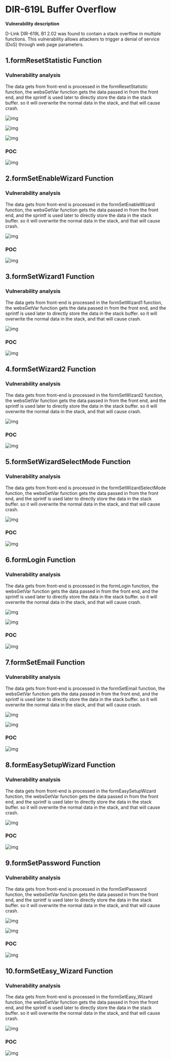 # DIR-619L Buffer Overflow

**Vulnerability description**

D-Link DIR-619L B1 2.02 was found to contain a stack overflow in multiple functions. This vulnerability allows attackers to trigger a denial of service (DoS) through web page parameters.

## 1.formResetStatistic Function

### Vulnerability analysis

The data gets from front-end is processed in the formResetStatistic function, the websGetVar function gets the data passed in from the front end, and the sprintf is used later to directly store the data in the stack buffer. so it will overwrite the normal data in the stack, and that will cause crash.

![img](https://r1bj0v83p8l.feishu.cn/space/api/box/stream/download/asynccode/?code=MGViMWJhNjg3ZTA4N2QwYjI5N2RiMjAwZmRiMjk2NTVfaGVFSndMbjJHN1pEWFVhakxkWVJrakxJMmFpa0g5b3BfVG9rZW46SG9COGJnZWI4b0ptVVZ4ek16aWNaRHRUbmtnXzE2OTM5ODM5NDA6MTY5Mzk4NzU0MF9WNA)

![img](https://r1bj0v83p8l.feishu.cn/space/api/box/stream/download/asynccode/?code=N2ViZGRjNmYxZDVlYjBhM2U3MDI0NGU3ZjY3NzU5YzNfdmdlTEt0SUJINXU3NWdRWG1qOE93ejhnWVluVHg2R0ZfVG9rZW46THRCUmJ1TElVb0I2c3J4RTA2UmNKOTFlbm9MXzE2OTM5ODM5NDA6MTY5Mzk4NzU0MF9WNA)

![img](https://r1bj0v83p8l.feishu.cn/space/api/box/stream/download/asynccode/?code=NDQwNTJlNWJmNjYyNjc1NWFkMTg1MmRkNDYzNTY2MTdfS0hXQUpOeXBJMzkxOVdyYXVUcDc0VmlVb05GZWNFcGpfVG9rZW46SHlLYWJjQjc0b0xlTEN4WFhhaGNycGxlbnVjXzE2OTM5ODM5NDA6MTY5Mzk4NzU0MF9WNA)

### POC

![img](https://r1bj0v83p8l.feishu.cn/space/api/box/stream/download/asynccode/?code=MmIyZDdjMzBiMjVlZWYzMTFkNjIxOTk0ZDMwMTgzMTRfYTk0c1RlVkJyUk10OXJMNHd3dExlQlU5aVoyVnZyNHVfVG9rZW46QkxuNmI1TklSb09lVVV4cHFTaWNrMm9kbmdnXzE2OTM5ODM5NDA6MTY5Mzk4NzU0MF9WNA)

## 2.formSetEnableWizard Function

### Vulnerability analysis

The data gets from front-end is processed in the formSetEnableWizard function, the websGetVar function gets the data passed in from the front end, and the sprintf is used later to directly store the data in the stack buffer. so it will overwrite the normal data in the stack, and that will cause crash.

![img](https://r1bj0v83p8l.feishu.cn/space/api/box/stream/download/asynccode/?code=MmE2YjM3NTMwMjA5YTI4YjM3ZWU5YzE2MTk4MjJkMmVfNDhIYnFOME85N2E3UzVuSUhHNUlEVGQyeTdNZ1hQUnJfVG9rZW46UE9OY2JSaklBb29rQnJ4SXhVeWNCN01rbnVmXzE2OTM5ODM5NDA6MTY5Mzk4NzU0MF9WNA)

### POC

![img](https://r1bj0v83p8l.feishu.cn/space/api/box/stream/download/asynccode/?code=Y2Q5NGI1NTU1NWE3ZTUzMzFjOTU2YjlmZGY4OGZkNWZfMHE2T1hjaUxBaU4wNnROOURSODROV1FNSnc3aldDalVfVG9rZW46RDRiUWJNRk9Rb0czUTl4OEVHdmNndm1FbjZkXzE2OTM5ODM5NDA6MTY5Mzk4NzU0MF9WNA)

## 3.formSetWizard1 Function

### Vulnerability analysis

The data gets from front-end is processed in the formSetWizard1 function, the websGetVar function gets the data passed in from the front end, and the sprintf is used later to directly store the data in the stack buffer. so it will overwrite the normal data in the stack, and that will cause crash.

![img](https://r1bj0v83p8l.feishu.cn/space/api/box/stream/download/asynccode/?code=ZGQ5OTJkNDY1NmVkYzZmMzM4ZGI2MmEzZGFhYTBhZTJfRVpCTEliOUJTY0lFUFgzdWtJelZobEN0eTFYTWF6T0hfVG9rZW46V1A3MGJJTTVlb0R4ZnJ4OVFlZ2NKajlIbnJkXzE2OTM5ODM5NDA6MTY5Mzk4NzU0MF9WNA)

### POC

![img](https://r1bj0v83p8l.feishu.cn/space/api/box/stream/download/asynccode/?code=MmIyNjk1NDQ1MWMwNWYxOTY5MWZkNjVjY2NlODE1MTVfazB5QUtEUldyM0JTOERIOE9hOWg0d1RjYUltMFE4U3dfVG9rZW46R2V4c2I2Smtab0VNZEl4QnhBRWNBY1BWblNjXzE2OTM5ODM5NDA6MTY5Mzk4NzU0MF9WNA)

## 4.formSetWizard2 Function

### Vulnerability analysis

The data gets from front-end is processed in the formSetWizard2 function, the websGetVar function gets the data passed in from the front end, and the sprintf is used later to directly store the data in the stack buffer. so it will overwrite the normal data in the stack, and that will cause crash.

![img](https://r1bj0v83p8l.feishu.cn/space/api/box/stream/download/asynccode/?code=Y2JhMWY4ODFkODU3ZDA2ZDY0ZWJiOTg5ZTFjOTRhY2RfSGNKRGV5aDZiY1VpazhvVXdERzVmR0RDRE4wMWJmaTlfVG9rZW46RVRtbGJwTkVab2h6Wk14WVBhTWNIY1JybndoXzE2OTM5ODM5NDA6MTY5Mzk4NzU0MF9WNA)

### POC

![img](https://r1bj0v83p8l.feishu.cn/space/api/box/stream/download/asynccode/?code=MjI1Y2RkNGZhOWMyOWNmZGMwZmIwYTU1ZDBiMWY3YjFfMkZmenRsbGRyaVh4NmdMNjFpZWFPTlRVd05PVkhpZW1fVG9rZW46Q2FGWGJzZnJ6b0xPTHl4bWNVQ2NHQlVUbjhiXzE2OTM5ODM5NDA6MTY5Mzk4NzU0MF9WNA)

## 5.formSetWizardSelectMode Function

### Vulnerability analysis

The data gets from front-end is processed in the formSetWizardSelectMode function, the websGetVar function gets the data passed in from the front end, and the sprintf is used later to directly store the data in the stack buffer. so it will overwrite the normal data in the stack, and that will cause crash.

![img](https://r1bj0v83p8l.feishu.cn/space/api/box/stream/download/asynccode/?code=NTQzNWJhZGMzMmY1MGMxMDNkODc2NTRlMDgxMTdiNmJfWHYxWVZYQnZZRlQ4TWl2TWQ4U1lMTVlYOUx3bXBlTzdfVG9rZW46RVdLcGIzRTF0b3dnMWt4NTVvemNzVDNQbjZmXzE2OTM5ODM5NDA6MTY5Mzk4NzU0MF9WNA)

### POC

![img](https://r1bj0v83p8l.feishu.cn/space/api/box/stream/download/asynccode/?code=MWZkNDZmNzQzYWM4NDljOTA3OTM2ZGQzMDI2YTQ5MjlfUWxmUE5xYm1idFdKT3JKNVlkdGMzdGtGZUgyNXY0NWdfVG9rZW46VmUzNWJnUWNPb1NDMDh4bGp6UWNTVUI1bmRoXzE2OTM5ODM5NDA6MTY5Mzk4NzU0MF9WNA)

## 6.formLogin Function

### Vulnerability analysis

The data gets from front-end is processed in the formLogin function, the websGetVar function gets the data passed in from the front end, and the sprintf is used later to directly store the data in the stack buffer. so it will overwrite the normal data in the stack, and that will cause crash.

![img](https://r1bj0v83p8l.feishu.cn/space/api/box/stream/download/asynccode/?code=YjcxNjQzZmE5ZWFiOTc1ZDZlYjY1MzA5MWNhMGRhMDRfVzdTT2F6RllQaWFzbGFyT215Z3JlWWRZYWtIWnQ5c25fVG9rZW46TW55dGJBMVFrb0dTREV4MHY1RmNIakRkblFiXzE2OTM5ODM5NDA6MTY5Mzk4NzU0MF9WNA)

![img](https://r1bj0v83p8l.feishu.cn/space/api/box/stream/download/asynccode/?code=YzUxMDUyYTg4MmFmMjMzZGJkZmZiOTkyNTE0OTc0ODFfVk5jaFFoTUN3VDFRZ25sRUdRVG9ZRVQ2a2xKNFFDUVhfVG9rZW46Q1paZ2JudHpYb1VuVlJ4RlBEYWNxSnRrblI3XzE2OTM5ODM5NDA6MTY5Mzk4NzU0MF9WNA)

### POC

![img](https://r1bj0v83p8l.feishu.cn/space/api/box/stream/download/asynccode/?code=ZThiNDQ3ZGQxMWEyYzkwYjc3MTc3OWIxODk5NmExYTZfV01Fc1hmS0lFNzNJTTJ0VlZZU2ZiaklocEx4ZWVEcnhfVG9rZW46UU85VmJmN21Tb0pUSVR4S0pIcWM2SG1kbjRlXzE2OTM5ODM5NDA6MTY5Mzk4NzU0MF9WNA)

## 7.formSetEmail Function

### Vulnerability analysis

The data gets from front-end is processed in the formSetEmail function, the websGetVar function gets the data passed in from the front end, and the sprintf is used later to directly store the data in the stack buffer. so it will overwrite the normal data in the stack, and that will cause crash.

![img](https://r1bj0v83p8l.feishu.cn/space/api/box/stream/download/asynccode/?code=NjJkNGM5MzFlMzJjY2Y2MmM3ZWM4MTE5YzUxM2RjMjhfSUZhNmlVV1VzclZQOHE1MTM2SXhkNmZ1VmR6Y3VIN2hfVG9rZW46TjVBeWJmOWJTb0Z2ZDZ4ZlNpRmNYOWxhbmdlXzE2OTM5ODM5NDA6MTY5Mzk4NzU0MF9WNA)

![img](https://r1bj0v83p8l.feishu.cn/space/api/box/stream/download/asynccode/?code=OTE0MWE1ZTk1ZWI1MzIyOTUyNmEzYjI2MmMzMDAzYmVfbkN0Smp1ajljaDVBOERGTTVBVEg3RFR1M2hkdjN6bHpfVG9rZW46TkswTmJTRTJXb0JIRmJ4cElUWmMzRG84bkVlXzE2OTM5ODM5NDA6MTY5Mzk4NzU0MF9WNA)

### POC

![img](https://r1bj0v83p8l.feishu.cn/space/api/box/stream/download/asynccode/?code=NDVlZGZmMjcwMWQ3MWU5ZWVkYzdlNWRhODMwY2M0MjlfRWNKQjFhUTBvQnVaTmN2U0Z0T0NsTWJ4ZERaRXJRaG5fVG9rZW46RDVUV2Iydlpqb09XUXl4ckNWUmNZWlo2bjVmXzE2OTM5ODM5NDA6MTY5Mzk4NzU0MF9WNA)

## 8.formEasySetupWizard Function

### Vulnerability analysis

The data gets from front-end is processed in the formEasySetupWizard function, the websGetVar function gets the data passed in from the front end, and the sprintf is used later to directly store the data in the stack buffer. so it will overwrite the normal data in the stack, and that will cause crash.

![img](https://r1bj0v83p8l.feishu.cn/space/api/box/stream/download/asynccode/?code=MmY0NDA0YjVmZWFlZmYzODg3YjYyZjVjOWE0NGQ0NTFfSGpPcVNPNDBwY1NPbUZDaTM0YVVNSEtjd1pWdURhMnBfVG9rZW46SzljU2J4cmN3b2lrd0F4YTFIWGNvVllhbnNjXzE2OTM5ODM5NDA6MTY5Mzk4NzU0MF9WNA)

### POC

![img](https://r1bj0v83p8l.feishu.cn/space/api/box/stream/download/asynccode/?code=Y2Q5YmEwZjY2ZDE5NjQ0NWIxZjQ3NWViM2YzMzgyMmZfWU5XT292ZjVjNnBOa1c0bnpHSlcxNmRqbXhNbFdiV1lfVG9rZW46Qk56bmI4OWNjbzhGUHJ4YnJMaGNBRU1FbmtjXzE2OTM5ODM5NDA6MTY5Mzk4NzU0MF9WNA)

## 9.formSetPassword Function

### Vulnerability analysis

The data gets from front-end is processed in the formSetPassword function, the websGetVar function gets the data passed in from the front end, and the sprintf is used later to directly store the data in the stack buffer. so it will overwrite the normal data in the stack, and that will cause crash.

![img](https://r1bj0v83p8l.feishu.cn/space/api/box/stream/download/asynccode/?code=ZGY2ZGUzYTk2MDg4MDM2ZTkwOTQ4ZTI0M2Y2ZGU4OTBfSWpVOGpDb0xvWjVKNDJRWU1vNGhCT2JVdDAyUEJqZGlfVG9rZW46RWJ3OWI1ZHR1b3Fja0R4U2RhV2NFcllobkZmXzE2OTM5ODM5NDA6MTY5Mzk4NzU0MF9WNA)

![img](https://r1bj0v83p8l.feishu.cn/space/api/box/stream/download/asynccode/?code=YTZlMDRkNDhiNDEzNzE5OWVkZWI5YjEzYjFmN2VlZDlfZmJ1U0NMTlliUUJ3UFplWThhVnVZdlByQkQ3aHRJdUhfVG9rZW46UjRvRWJsSUhnb3lYejN4b095VmNZQWRzbjhjXzE2OTM5ODM5NDA6MTY5Mzk4NzU0MF9WNA)

### POC

![img](https://r1bj0v83p8l.feishu.cn/space/api/box/stream/download/asynccode/?code=YTM1ZDAyMzRmNWRmZjEzZmE2YTgxNDQxOGZiZDAyYThfWlE1akN1T3JHcmtMOU9OZ0NQbmNMd0NBZmpCVEpRMnZfVG9rZW46WkxoR2J1dlBLb0ZqRG14dkJ1YWNnS3l2bnhkXzE2OTM5ODM5NDA6MTY5Mzk4NzU0MF9WNA)

## 10.formSetEasy_Wizard Function

### Vulnerability analysis

The data gets from front-end is processed in the formSetEasy_Wizard function, the websGetVar function gets the data passed in from the front end, and the sprintf is used later to directly store the data in the stack buffer. so it will overwrite the normal data in the stack, and that will cause crash.

![img](https://r1bj0v83p8l.feishu.cn/space/api/box/stream/download/asynccode/?code=YWE0NmMzOTAxNmQwNTg0YmEzM2VhMDJjYzkxMWU2NmFfa1pqYkZBTzY1Q0ZWc3ZZbE55dFZjRTVKWkxGcXhKazNfVG9rZW46UnJoTGJuV1JLbzJ5blp4Q1pIeWM5Z2NWbkRnXzE2OTM5ODM5NDA6MTY5Mzk4NzU0MF9WNA)

### POC

![img](https://r1bj0v83p8l.feishu.cn/space/api/box/stream/download/asynccode/?code=Y2QyNjA3N2ViNTM4NjEwNDdiYzdkZTgwNmFmYjY3ZDVfNTloNzQwSDQxRnowa3pYU0ZEbkViN1M3allHR0w4bEdfVG9rZW46TW1VcGJERlNZb2VRbmp4T3VJT2NSSVc4blZiXzE2OTM5ODM5NDA6MTY5Mzk4NzU0MF9WNA)